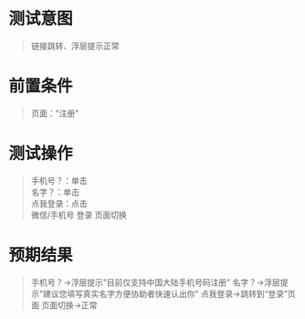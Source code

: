 # 测试意图

> 链接跳转、浮层提示正常

# 前置条件

> 页面："注册"

# 测试操作

> 手机号？：单击  
> 名字？：单击  
> 点我登录：点击  
> 微信/手机号 登录 页面切换  

# 预期结果

> 手机号？->浮层提示"目前仅支持中国大陆手机号码注册"
> 名字？->浮层提示"建议您填写真实名字方便协助者快速认出你"
> 点我登录->跳转到“登录”页面
> 页面切换->正常

